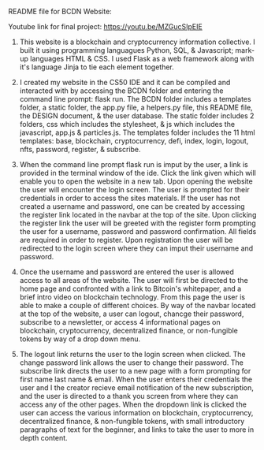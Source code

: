 README file for BCDN Website:

Youtube link for final project: https://youtu.be/MZGucSIpEIE

1. This website is a blockchain and cryptocurrency information collective.
   I built it using programming languagues Python, SQL, & Javascript; mark-up languages
   HTML & CSS. I used Flask as a web framework along with it's language Jinja to tie each element together.

2. I created my website in the CS50 IDE and it can be compiled and interacted with by accessing the BCDN
   folder and entering the command line prompt: flask run. The BCDN folder includes a templates folder,
   a static folder, the app.py file, a helpers.py file, this README file, the DESIGN document, & the user database.
   The static folder includes 2 folders, css which includes the stylesheet, & js which includes the javascript, app.js
   & particles.js. The templates folder includes the 11 html templates: base, blockchain, cryptocurrency, defi, index,
   login, logout, nfts, password, register, & subscribe.

3. When the command line prompt flask run is imput by the user, a link is provided in the terminal window of the ide.
   Click the link given which will enable you to open the website in a new tab. Upon opening the website the user will
   encounter the login screen. The user is prompted for their credentials in order to access the sites materials. If
   the user has not created a username and password, one can be created by accessing the register link located in the
   navbar at the top of the site. Upon clicking the register link the user will be greeted with the register form
   prompting the user for a username, password and password confirmation. All fields are required in order to register.
   Upon registration the user will be redirected to the login screen where they can imput their username and password.

4. Once the username and password are entered the user is allowed access to all areas of the website. The user will
   first be directed to the home page and confronted with a link to Bitcoin's whitepaper, and a brief intro video
   on blockchain technology. From this page the user is able to make a couple of different choices. By way of the
   navbar located at the top of the website, a user can logout, chancge their password, subscribe to a newsletter,
   or access 4 informational pages on blockchain, cryptocurrency, decentralized finance, or non-fungible tokens by
   way of a drop down menu.

5. The logout link returns the user to the login screen when clicked. The change password link allows the user to change
   their password. The subscribe link directs the user to a new page with a form prompting for first name last name
   & email. When the user enters their credentials the user and I the creator recieve email notification of the new
   subscription, and the user is directed to a thank you screen from where they can access any of the other pages.
   When the dropdown link is clicked the user can access the various information on blockchain, cryptocurrency,
   decentralized finance, & non-fungible tokens, with small introductory paragraphs of text for the beginner, and links
   to take the user to more in depth content.




